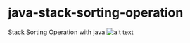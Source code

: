 # java-stack-sorting-operation
 Stack Sorting Operation with java
![alt text](https://www.google.com/url?sa=i&url=https%3A%2F%2Fwww.flaticon.com%2Ffree-icon%2Fjava_5968282&psig=AOvVaw33I0iuf_AJQvDc8IXRzPZ0&ust=1671946745541000&source=images&cd=vfe&ved=0CA8QjRxqFwoTCPiyvpDFkfwCFQAAAAAdAAAAABAE)
